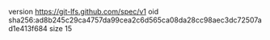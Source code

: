 version https://git-lfs.github.com/spec/v1
oid sha256:ad8b245c29ca4757da99cea2c6d565ca08da28cc98aec3dc72507ad1e413f684
size 15
